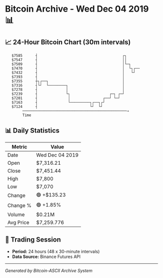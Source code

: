 # Bitcoin Archive - Wed Dec 04 2019 📊

## 📈 24-Hour Bitcoin Chart (30m intervals)

```
   $7585      ┤                                       ┌┐       
   $7547      ┤                                       ││       
   $7509      ┤                                       │└─┐     
   $7470      ┤                                       │  └┐┌── 
   $7432      ┤                                       │   └┘   
   $7393      ┤                                       │        
   $7355      ┼┐┌──┐                                  │        
   $7316      ┤└┘  └────────┐                         │        
   $7278      ┤             │                         │        
   $7239      ┤             └┐                  ┌─┐ ┌─┘        
   $7201      ┤              │               ┌──┘ └─┘          
   $7163      ┤              └─────────┐┌──┐┌┘                 
   $7124      ┤                        └┘  └┘                  
        ────────────────────────────────────────────────→
        Time
```

## 📊 Daily Statistics

| Metric | Value |
|--------|-------|
| Date | Wed Dec 04 2019 |
| Open | $7,316.21 |
| Close | $7,451.44 |
| High | $7,800 |
| Low | $7,070 |
| Change | 🟢 +$135.23 |
| Change % | 🟢 +1.85% |
| Volume | $0.21M |
| Avg Price | $7,259.776 |

## 📅 Trading Session

- **Period:** 24 hours (48 x 30-minute intervals)
- **Data Source:** Binance Futures API

---
*Generated by Bitcoin-ASCII Archive System*
